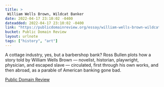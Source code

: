 ```yaml
---
title: > 
 William Wells Brown, Wildcat Banker
date: 2022-04-17 23:10:02 -0400
dateadded: 2022-04-17 23:10:02 -0400
link: "https://publicdomainreview.org/essay/william-wells-brown-wildcat-banker"
bucket: Public Domain Review
layout: urlnote
tags: ["history", "art"]
--- 
```

A cottage industry, yes, but a barbershop bank? Ross Bullen plots how a story told by William Wells Brown — novelist, historian, playwright, physician, and escaped slave  — circulated, first through his own works, and then abroad, as a parable of American banking gone bad.
 <!-- end excerpt --> 
<div class='bucket'><a class='internal-link' href='/buckets/public-domain-review'>Public Domain Review</a></div> 
